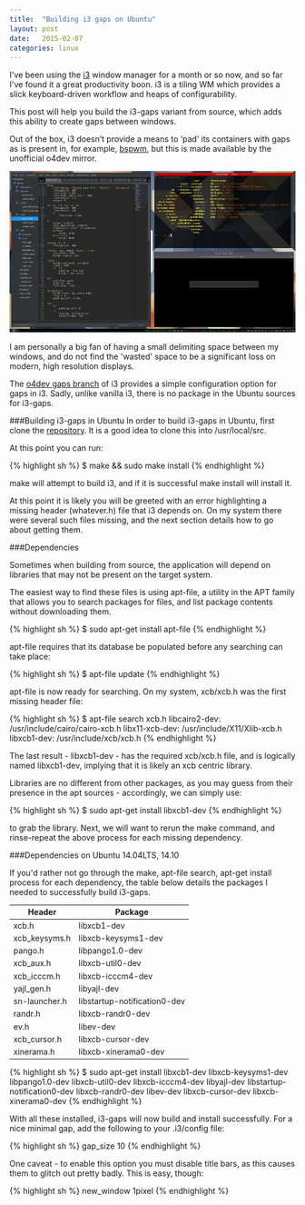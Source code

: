 ```yaml
---
title:  "Building i3 gaps on Ubuntu"
layout: post
date:   2015-02-07
categories: linux
---
```


I've been using the [i3](http://i3wm.org/) window manager for a month or so now, and so far I've found it a great productivity boon. i3 is a tiling WM which provides a slick keyboard-driven workflow and heaps of configurability.

This post will help you build the i3-gaps variant from source, which adds this ability to create gaps between windows.

Out of the box, i3 doesn’t provide a means to ‘pad’ its containers with gaps as is present in, for example, [bspwm](https://github.com/baskerville/bspwm), but this is made available by the unofficial o4dev mirror.

![i3 - with gaps!](/img/i3_gaps.png)

I am personally a big fan of having a small delimiting space between my windows, and do not find the 'wasted' space to be a significant loss on modern, high resolution displays.

The [o4dev gaps branch](https://github.com/o4dev/i3) of i3 provides a simple configuration option for gaps in i3. Sadly, unlike vanilla i3, there is no package in the Ubuntu sources for i3-gaps.


###Building i3-gaps in Ubuntu
In order to build i3-gaps in Ubuntu, first clone the [repository](https://github.com/o4dev/i3). It is a good idea to clone this into /usr/local/src.

At this point you can run:

{% highlight sh %}
$ make && sudo make install
{% endhighlight %}

make will attempt to build i3, and if it is successful make install will install it.

At this point it is likely you will be greeted with an error highlighting a missing header (whatever.h) file that i3 depends on. On my system there were several such files missing, and the next section details how to go about getting them.



###Dependencies

Sometimes when building from source, the application will depend on libraries that may not be present on the target system.

The easiest way to find these files is using apt-file, a utility in the APT family that allows you to search packages for files, and list package contents without downloading them.

{% highlight sh %}
$ sudo apt-get install apt-file
{% endhighlight %}

apt-file requires that its database be populated before any searching can take place:

{% highlight sh %}
$ apt-file update
{% endhighlight %}

apt-file is now ready for searching. On my system, xcb/xcb.h was the first missing header file:


{% highlight sh %}
$ apt-file search xcb.h
libcairo2-dev: /usr/include/cairo/cairo-xcb.h
libx11-xcb-dev: /usr/include/X11/Xlib-xcb.h
libxcb1-dev: /usr/include/xcb/xcb.h
{% endhighlight %}

The last result - libxcb1-dev - has the required xcb/xcb.h file, and is logically named libxcb1-dev, implying that it is likely an xcb centric library.

Libraries are no different from other packages, as you may guess from their presence in the apt sources - accordingly, we can simply use:

{% highlight sh %}
$ sudo apt-get install libxcb1-dev
{% endhighlight %}

to grab the library. Next, we will want to rerun the make command, and rinse-repeat the above process for each missing dependency.



###Dependencies on Ubuntu 14.04LTS, 14.10

If you'd rather not go through the make, apt-file search, apt-get install process for each dependency, the table below details the packages I needed to successfully build i3-gaps.


| Header 	      | Package 	        		 |
|-----------------|------------------------------|
| xcb.h           | libxcb1-dev         		 |
| xcb_keysyms.h   | libxcb-keysyms1-dev 		 |
| pango.h         | libpango1.0-dev     		 |
| xcb_aux.h       | libxcb-util0-dev   			 |
| xcb_icccm.h     | libxcb-icccm4-dev   		 |
| yajl_gen.h      | libyajl-dev         		 |
| sn-launcher.h   | libstartup-notification0-dev |
| randr.h         | libxcb-randr0-dev            |
| ev.h            | libev-dev                    |
| xcb_cursor.h    | libxcb-cursor-dev            |
| xinerama.h      | libxcb-xinerama0-dev         |

{% highlight sh %}
$ sudo apt-get install libxcb1-dev libxcb-keysyms1-dev libpango1.0-dev libxcb-util0-dev libxcb-icccm4-dev libyajl-dev libstartup-notification0-dev libxcb-randr0-dev libev-dev libxcb-cursor-dev libxcb-xinerama0-dev
{% endhighlight %}

With all these installed, i3-gaps will now build and install successfully. For a nice minimal gap, add the following to your .i3/config file:

{% highlight sh %}
gap_size 10
{% endhighlight %}

One caveat - to enable this option you must disable title bars, as this causes them to glitch out pretty badly. This is easy, though:

{% highlight sh %}
new_window 1pixel
{% endhighlight %}
